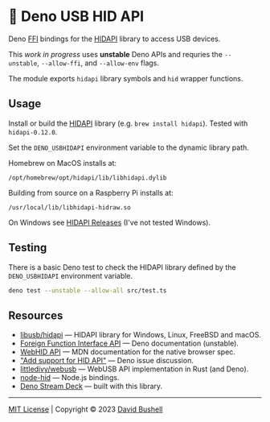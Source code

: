 # 🦕 Deno USB HID API

Deno [FFI](https://deno.land/manual/runtime/ffi_api) bindings for the [HIDAPI](https://github.com/libusb/hidapi/) library to access USB devices.

This _work in progress_ uses **unstable** Deno APIs and requries the `--unstable`, `--allow-ffi`, and `--allow-env` flags.

The module exports `hidapi` library symbols and `hid` wrapper functions.

## Usage

Install or build the [HIDAPI](https://github.com/libusb/hidapi/) library (e.g. `brew install hidapi`). Tested with `hidapi-0.12.0`.

Set the `DENO_USBHIDAPI` environment variable to the dynamic library path.

Homebrew on MacOS installs at:

```
/opt/homebrew/opt/hidapi/lib/libhidapi.dylib
```

Building from source on a Raspberry Pi installs at:

```
/usr/local/lib/libhidapi-hidraw.so
```

On Windows see [HIDAPI Releases](https://github.com/libusb/hidapi/releases/) (I've not tested Windows).

## Testing

There is a basic Deno test to check the HIDAPI library defined by the `DENO_USBHIDAPI` environment variable.

```sh
deno test --unstable --allow-all src/test.ts
```

## Resources

* [libusb/hidapi](https://github.com/libusb/hidapi/) — HIDAPI library for Windows, Linux, FreeBSD and macOS.
* [Foreign Function Interface API](https://deno.land/manual/runtime/ffi_api) — Deno documentation (unstable).
* [WebHID API](https://developer.mozilla.org/en-US/docs/Web/API/WebHID_API) — MDN documentation for the native browser spec.
* ["Add support for HID API"](https://github.com/denoland/deno/issues/13893) — Deno issue discussion.
* [littledivy/webusb](https://github.com/littledivy/webusb) — WebUSB API implementation in Rust (and Deno).
* [node-hid](https://github.com/node-hid/node-hid/) — Node.js bindings.
* [Deno Stream Deck](https://github.com/dbushell/deno_streamdeck) — built with this library.

* * *

[MIT License](/LICENSE) | Copyright © 2023 [David Bushell](https://dbushell.com)
